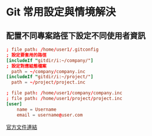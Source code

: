 # Git 常用設定與情境解決

## 配置不同專案路徑下設定不同使用者資訊

```conf
; file path: /home/user1/.gitconfig
; 設定要套用的路徑
[includeIf "gitdir/i:~/company/"]
; 設定對應組態檔案
  path = ~/company/company.inc
[includeIf "gitdir/i:~/project/"]
  path = ~/project/project.inc
```

```conf
; file path: /home/user1/company/company.inc
; file path: /home/user1/project/project.inc
[user]
    name = Username
    email = username@user.com
```

[官方文件連結][1]

[1]:https://git-scm.com/docs/git-config#_conditional_includes
